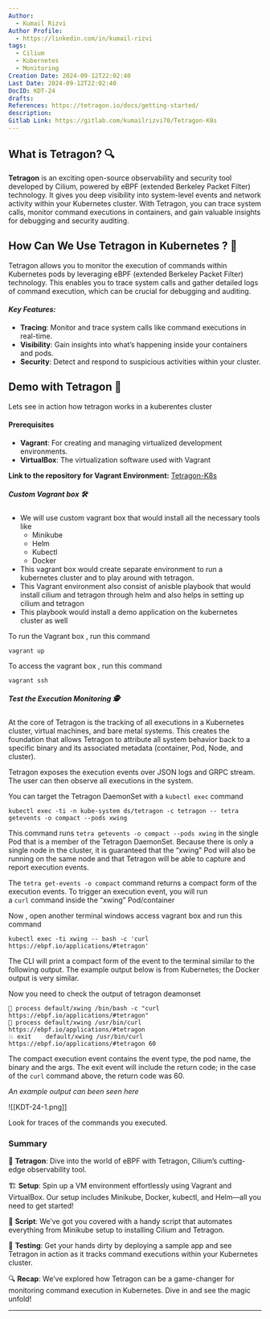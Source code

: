 ```yaml
---
Author:
  - Kumail Rizvi
Author Profile:
  - https://linkedin.com/in/kumail-rizvi
tags:
  - Cilium
  - Kubernetes
  - Monitoring
Creation Date: 2024-09-12T22:02:40
Last Date: 2024-09-12T22:02:40
DocID: KDT-24
drafts: 
References: https://tetragon.io/docs/getting-started/
description: 
Gitlab Link: https://gitlab.com/kumailrizvi70/Tetragon-K8s
---
```

## What is Tetragon? 🔍

**Tetragon** is an exciting open-source observability and security tool developed by Cilium, powered by eBPF (extended Berkeley Packet Filter) technology. It gives you deep visibility into system-level events and network activity within your Kubernetes cluster. With Tetragon, you can trace system calls, monitor command executions in containers, and gain valuable insights for debugging and security auditing.

## How Can We Use Tetragon in Kubernetes ? 🐳

Tetragon allows you to monitor the execution of commands within Kubernetes pods by leveraging eBPF (extended Berkeley Packet Filter) technology. This enables you to trace system calls and gather detailed logs of command execution, which can be crucial for debugging and auditing.

#### *Key Features:*

- **Tracing**: Monitor and trace system calls like command executions in real-time.
- **Visibility**: Gain insights into what’s happening inside your containers and pods.
- **Security**: Detect and respond to suspicious activities within your cluster.

## Demo with Tetragon 🚀

Lets see in action how tetragon works in a kuberentes cluster 

#### Prerequisites

- **Vagrant**: For creating and managing virtualized development environments.
- **VirtualBox**: The virtualization software used with Vagrant

**Link to the repository for Vagrant Environment:** [Tetragon-K8s](https://gitlab.com/kumailrizvi70/Tetragon-K8s)
##### Custom Vagrant box 🛠️

- We will use custom vagrant box that would install all the necessary tools like 
   - Minikube 
   - Helm
   - Kubectl 
   - Docker
- This vagrant box would create separate environment to run a kubernetes cluster and to play around with tetragon.
- This Vagrant environment also consist of anisble playbook that would install cilium and tetragon through helm and also helps in setting up cilium and tetragon 
- This playbook would install a demo application on the kubernetes cluster as well 

To run the Vagrant box , run this command 

```shell
vagrant up 
```

To access the vagrant box , run this command 

```shell
vagrant ssh
```

##### Test the Execution Monitoring 🕵️

At the core of Tetragon is the tracking of all executions in a Kubernetes cluster, virtual machines, and bare metal systems. This creates the foundation that allows Tetragon to attribute all system behavior back to a specific binary and its associated metadata (container, Pod, Node, and cluster).

Tetragon exposes the execution events over JSON logs and GRPC stream. The user can then observe all executions in the system.

You can target the Tetragon DaemonSet with a `kubectl exec` command

```shell
kubectl exec -ti -n kube-system ds/tetragon -c tetragon -- tetra getevents -o compact --pods xwing
```

This command runs `tetra getevents -o compact --pods xwing` in the single Pod that is a member of the Tetragon DaemonSet. Because there is only a single node in the cluster, it is guaranteed that the “xwing” Pod will also be running on the same node and that Tetragon will be able to capture and report execution events.


The `tetra get-events -o compact` command returns a compact form of the execution events. To trigger an execution event, you will run a `curl` command inside the “xwing” Pod/container

Now , open another terminal windows access vagrant box and run this command 

```shell
kubectl exec -ti xwing -- bash -c 'curl https://ebpf.io/applications/#tetragon'
```

The CLI will print a compact form of the event to the terminal similar to the following output. The example output below is from Kubernetes; the Docker output is very similar.

Now you need to check the output of tetragon deamonset 

```shell
🚀 process default/xwing /bin/bash -c "curl https://ebpf.io/applications/#tetragon"
🚀 process default/xwing /usr/bin/curl https://ebpf.io/applications/#tetragon
💥 exit    default/xwing /usr/bin/curl https://ebpf.io/applications/#tetragon 60
```

The compact execution event contains the event type, the pod name, the binary and the args. The exit event will include the return code; in the case of the `curl` command above, the return code was 60.


*An example output can been seen here* 

![[KDT-24-1.png]]

Look for traces of the commands you executed.

### Summary

🎯 **Tetragon**: Dive into the world of eBPF with Tetragon, Cilium’s cutting-edge observability tool.

🏗️ **Setup**: Spin up a VM environment effortlessly using Vagrant and VirtualBox. Our setup includes Minikube, Docker, kubectl, and Helm—all you need to get started!

📜 **Script**: We’ve got you covered with a handy script that automates everything from Minikube setup to installing Cilium and Tetragon.

🚀 **Testing**: Get your hands dirty by deploying a sample app and see Tetragon in action as it tracks command executions within your Kubernetes cluster.

🔍 **Recap**: We’ve explored how Tetragon can be a game-changer for monitoring command execution in Kubernetes. Dive in and see the magic unfold!

---
